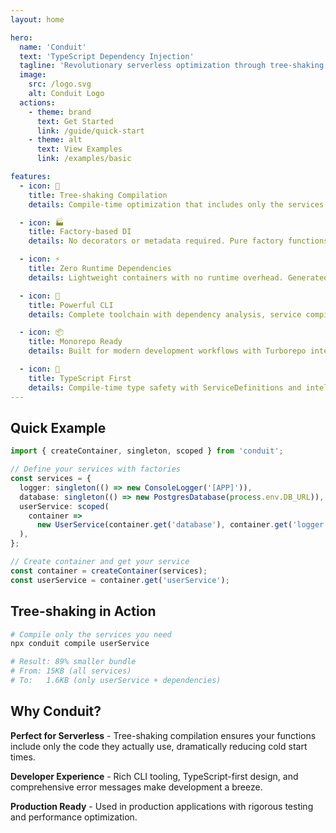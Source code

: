 ```yaml
---
layout: home

hero:
  name: 'Conduit'
  text: 'TypeScript Dependency Injection'
  tagline: 'Revolutionary serverless optimization through tree-shaking compilation'
  image:
    src: /logo.svg
    alt: Conduit Logo
  actions:
    - theme: brand
      text: Get Started
      link: /guide/quick-start
    - theme: alt
      text: View Examples
      link: /examples/basic

features:
  - icon: 🌳
    title: Tree-shaking Compilation
    details: Compile-time optimization that includes only the services you actually use, perfect for serverless and edge deployments.

  - icon: 🏭
    title: Factory-based DI
    details: No decorators or metadata required. Pure factory functions with full TypeScript type safety.

  - icon: ⚡
    title: Zero Runtime Dependencies
    details: Lightweight containers with no runtime overhead. Generated code has minimal footprint.

  - icon: 🔧
    title: Powerful CLI
    details: Complete toolchain with dependency analysis, service compilation, and project scaffolding.

  - icon: 📦
    title: Monorepo Ready
    details: Built for modern development workflows with Turborepo integration and workspace support.

  - icon: 🎯
    title: TypeScript First
    details: Compile-time type safety with ServiceDefinitions and intelligent parameter inference.
---
```


## Quick Example

```typescript
import { createContainer, singleton, scoped } from 'conduit';

// Define your services with factories
const services = {
  logger: singleton(() => new ConsoleLogger('[APP]')),
  database: singleton(() => new PostgresDatabase(process.env.DB_URL)),
  userService: scoped(
    container =>
      new UserService(container.get('database'), container.get('logger'))
  ),
};

// Create container and get your service
const container = createContainer(services);
const userService = container.get('userService');
```

## Tree-shaking in Action

```bash
# Compile only the services you need
npx conduit compile userService

# Result: 89% smaller bundle
# From: 15KB (all services)
# To:   1.6KB (only userService + dependencies)
```

## Why Conduit?

**Perfect for Serverless** - Tree-shaking compilation ensures your functions include only the code they actually use, dramatically reducing cold start times.

**Developer Experience** - Rich CLI tooling, TypeScript-first design, and comprehensive error messages make development a breeze.

**Production Ready** - Used in production applications with rigorous testing and performance optimization.

